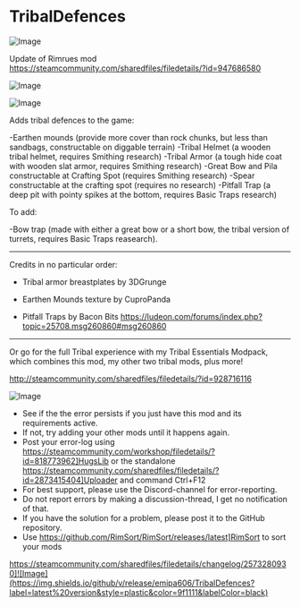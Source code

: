 # TribalDefences

![Image](https://i.imgur.com/buuPQel.png)

Update of Rimrues mod
https://steamcommunity.com/sharedfiles/filedetails/?id=947686580

![Image](https://i.imgur.com/pufA0kM.png)

	
![Image](https://i.imgur.com/Z4GOv8H.png)

Adds tribal defences to the game:

-Earthen mounds (provide more cover than rock chunks, but less than sandbags, constructable on diggable terrain)
-Tribal Helmet (a wooden tribal helmet, requires Smithing research)
-Tribal Armor (a tough hide coat with wooden slat armor, requires Smithing research)
-Great Bow and Pila constructable at Crafting Spot (requires Smithing research)
-Spear constructable at the crafting spot (requires no research)
-Pitfall Trap (a deep pit with pointy spikes at the bottom, requires Basic Traps research)

To add:

-Bow trap (made with either a great bow or a short bow, the tribal version of turrets, requires Basic Traps reasearch).

-----

Credits in no particular order:

* Tribal armor breastplates by 3DGrunge

* Earthen Mounds texture by CuproPanda

* Pitfall Traps by Bacon Bits https://ludeon.com/forums/index.php?topic=25708.msg260860#msg260860

-----

Or go for the full Tribal experience with my Tribal Essentials Modpack, which combines this mod, my other two tribal mods, plus more!

http://steamcommunity.com/sharedfiles/filedetails/?id=928716116

![Image](https://i.imgur.com/PwoNOj4.png)



-  See if the the error persists if you just have this mod and its requirements active.
-  If not, try adding your other mods until it happens again.
-  Post your error-log using https://steamcommunity.com/workshop/filedetails/?id=818773962]HugsLib or the standalone https://steamcommunity.com/sharedfiles/filedetails/?id=2873415404]Uploader and command Ctrl+F12
-  For best support, please use the Discord-channel for error-reporting.
-  Do not report errors by making a discussion-thread, I get no notification of that.
-  If you have the solution for a problem, please post it to the GitHub repository.
-  Use https://github.com/RimSort/RimSort/releases/latest]RimSort to sort your mods



https://steamcommunity.com/sharedfiles/filedetails/changelog/2573280930]![Image](https://img.shields.io/github/v/release/emipa606/TribalDefences?label=latest%20version&style=plastic&color=9f1111&labelColor=black)

